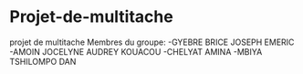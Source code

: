 # Projet-de-multitache
projet de multitache
Membres du groupe:
-GYEBRE BRICE JOSEPH EMERIC
-AMOIN JOCELYNE AUDREY KOUACOU
-CHELYAT AMINA
-MBIYA TSHILOMPO DAN
